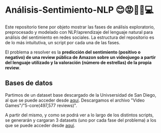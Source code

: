 # Análisis-Sentimiento-NLP 😊😡🕵️‍♂️💻

Este repositorio tiene por objeto mostrar las fases de análisis exploratorio, preprocesado y modelado con NLP/aprendizaje del lenguaje natural para análisis del sentimiento en redes sociales. La estructura del repositorio es de lo más intuitutiva, un script por cada una de las fases.

El problema a resolver es la **predicción del sentimiento (positivo o negativo) de una review pública de Amazon sobre un videojuego a partir del lenguaje utilizado y la valoración (número de estrellas) de la propia review**.

## Bases de datos

Partimos de un dataset base descargado de la Univsersidad de San Diego, al que se puede acceder desde [aquí](https://cseweb.ucsd.edu/~jmcauley/datasets/amazon_v2/). Descargamos el archivo "Video Games"/"5-core(497,577 reviews)".

A partir del mismo, y como se podrá ver a lo largo de los distintos scripts, se generarán y cargaran 3 datasets (uno por cada fase del problema) a los que se puede acceder desde [aquí](https://drive.google.com/drive/u/0/folders/1m40qhB1Xh5tQ0Wvusk8KDPN79spgGJ3H).

